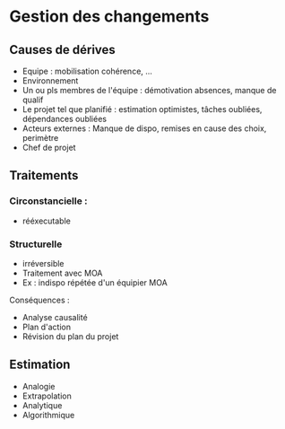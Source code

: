 # Gestion des changements

## Causes de dérives

+ Equipe : mobilisation cohérence, ...
+ Environnement
+ Un ou pls membres de l'équipe : démotivation absences, manque de qualif
+ Le projet tel que planifié : estimation optimistes, tâches oubliées, dépendances oubliées
+ Acteurs externes : Manque de dispo, remises en cause des choix, perimètre
+ Chef de projet

## Traitements

### Circonstancielle :

+ rééxecutable

### Structurelle

+ irréversible
+ Traitement avec MOA
+ Ex : indispo répétée d'un équipier MOA

Conséquences :

+ Analyse causalité
+ Plan d'action
+ Révision du plan du projet

## Estimation

+ Analogie
+ Extrapolation
+ Analytique
+ Algorithmique
